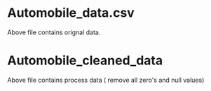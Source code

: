 # Automobile_data.csv 
  Above file contains orignal data.
# Automobile_cleaned_data 
  Above file contains process data ( remove all zero's and null values)


